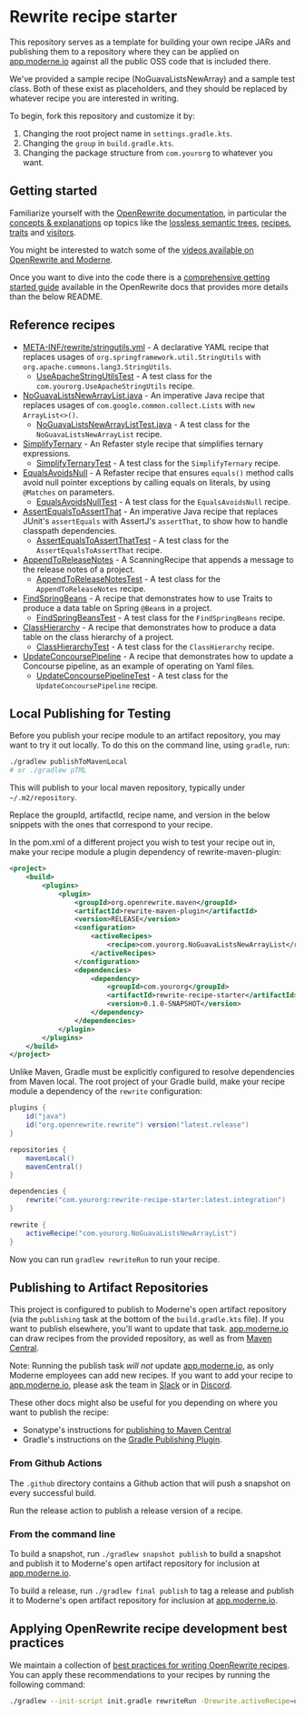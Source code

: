 # Rewrite recipe starter

This repository serves as a template for building your own recipe JARs and publishing them to a repository where they can be applied on [app.moderne.io](https://app.moderne.io) against all the public OSS code that is included there.

We've provided a sample recipe (NoGuavaListsNewArray) and a sample test class. Both of these exist as placeholders, and they should be replaced by whatever recipe you are interested in writing.

To begin, fork this repository and customize it by:

1. Changing the root project name in `settings.gradle.kts`.
2. Changing the `group` in `build.gradle.kts`.
3. Changing the package structure from `com.yourorg` to whatever you want.

## Getting started

Familiarize yourself with the [OpenRewrite documentation](https://docs.openrewrite.org/), in particular the [concepts & explanations](https://docs.openrewrite.org/concepts-explanations) op topics like the [lossless semantic trees](https://docs.openrewrite.org/concepts-and-explanations/lossless-semantic-trees), [recipes](https://docs.openrewrite.org/concepts-and-explanations/recipes), [traits](https://docs.openrewrite.org/concepts-and-explanations/traits) and [visitors](https://docs.openrewrite.org/concepts-and-explanations/visitors).

You might be interested to watch some of the [videos available on OpenRewrite and Moderne](https://www.youtube.com/@moderne-and-openrewrite).

Once you want to dive into the code there is a [comprehensive getting started guide](https://docs.openrewrite.org/authoring-recipes/recipe-development-environment)
available in the OpenRewrite docs that provides more details than the below README.

## Reference recipes

* [META-INF/rewrite/stringutils.yml](./src/main/resources/META-INF/rewrite/stringutils.yml) - A declarative YAML recipe that replaces usages of `org.springframework.util.StringUtils` with `org.apache.commons.lang3.StringUtils`.
  * [UseApacheStringUtilsTest](./src/test/java/com/yourorg/UseApacheStringUtilsTest.java) - A test class for the `com.yourorg.UseApacheStringUtils` recipe.
* [NoGuavaListsNewArrayList.java](./src/main/java/com/yourorg/NoGuavaListsNewArrayList.java) - An imperative Java recipe that replaces usages of `com.google.common.collect.Lists` with `new ArrayList<>()`.
  * [NoGuavaListsNewArrayListTest.java](./src/test/java/com/yourorg/NoGuavaListsNewArrayListTest.java) - A test class for the `NoGuavaListsNewArrayList` recipe.
* [SimplifyTernary](./src/main/java/com/yourorg/SimplifyTernary.java) - An Refaster style recipe that simplifies ternary expressions.
  * [SimplifyTernaryTest](./src/test/java/com/yourorg/SimplifyTernaryTest.java) - A test class for the `SimplifyTernary` recipe.
* [EqualsAvoidsNull](./src/main/java/com/yourorg/EqualsAvoidsNull.java) - A Refaster recipe that ensures `equals()` method calls avoid null pointer exceptions by calling equals on literals, by using `@Matches` on parameters.
  * [EqualsAvoidsNullTest](./src/test/java/com/yourorg/EqualsAvoidsNullTest.java) - A test class for the `EqualsAvoidsNull` recipe.
* [AssertEqualsToAssertThat](./src/main/java/com/yourorg/AssertEqualsToAssertThat.java) - An imperative Java recipe that replaces JUnit's `assertEquals` with AssertJ's `assertThat`, to show how to handle classpath dependencies.
  * [AssertEqualsToAssertThatTest](./src/test/java/com/yourorg/AssertEqualsToAssertThatTest.java) - A test class for the `AssertEqualsToAssertThat` recipe.
* [AppendToReleaseNotes](./src/main/java/com/yourorg/AppendToReleaseNotes.java) - A ScanningRecipe that appends a message to the release notes of a project.
  * [AppendToReleaseNotesTest](./src/test/java/com/yourorg/AppendToReleaseNotesTest.java) - A test class for the `AppendToReleaseNotes` recipe.
* [FindSpringBeans](./src/main/java/com/yourorg/FindSpringBeans.java) - A recipe that demonstrates how to use Traits to produce a data table on Spring `@Bean`s in a project.
  * [FindSpringBeansTest](./src/test/java/com/yourorg/FindSpringBeansTest.java) - A test class for the `FindSpringBeans` recipe.
* [ClassHierarchy](./src/main/java/com/yourorg/ClassHierarchy.java) - A recipe that demonstrates how to produce a data table on the class hierarchy of a project.
  * [ClassHierarchyTest](./src/test/java/com/yourorg/ClassHierarchyTest.java) - A test class for the `ClassHierarchy` recipe.
* [UpdateConcoursePipeline](./src/main/java/com/yourorg/UpdateConcoursePipeline.java) - A recipe that demonstrates how to update a Concourse pipeline, as an example of operating on Yaml files.
  * [UpdateConcoursePipelineTest](./src/test/java/com/yourorg/UpdateConcoursePipelineTest.java) - A test class for the `UpdateConcoursePipeline` recipe.

## Local Publishing for Testing

Before you publish your recipe module to an artifact repository, you may want to try it out locally.
To do this on the command line, using `gradle`, run:

```bash
./gradlew publishToMavenLocal
# or ./gradlew pTML
```

This will publish to your local maven repository, typically under `~/.m2/repository`.

Replace the groupId, artifactId, recipe name, and version in the below snippets with the ones that correspond to your recipe.

In the pom.xml of a different project you wish to test your recipe out in, make your recipe module a plugin dependency of rewrite-maven-plugin:

```xml
<project>
    <build>
        <plugins>
            <plugin>
                <groupId>org.openrewrite.maven</groupId>
                <artifactId>rewrite-maven-plugin</artifactId>
                <version>RELEASE</version>
                <configuration>
                    <activeRecipes>
                        <recipe>com.yourorg.NoGuavaListsNewArrayList</recipe>
                    </activeRecipes>
                </configuration>
                <dependencies>
                    <dependency>
                        <groupId>com.yourorg</groupId>
                        <artifactId>rewrite-recipe-starter</artifactId>
                        <version>0.1.0-SNAPSHOT</version>
                    </dependency>
                </dependencies>
            </plugin>
        </plugins>
    </build>
</project>
```

Unlike Maven, Gradle must be explicitly configured to resolve dependencies from Maven local.
The root project of your Gradle build, make your recipe module a dependency of the `rewrite` configuration:

```groovy
plugins {
    id("java")
    id("org.openrewrite.rewrite") version("latest.release")
}

repositories {
    mavenLocal()
    mavenCentral()
}

dependencies {
    rewrite("com.yourorg:rewrite-recipe-starter:latest.integration")
}

rewrite {
    activeRecipe("com.yourorg.NoGuavaListsNewArrayList")
}
```

Now you can run `gradlew rewriteRun` to run your recipe.

## Publishing to Artifact Repositories

This project is configured to publish to Moderne's open artifact repository (via the `publishing` task at the bottom of
the `build.gradle.kts` file). If you want to publish elsewhere, you'll want to update that task.
[app.moderne.io](https://app.moderne.io) can draw recipes from the provided repository, as well as from [Maven Central](https://search.maven.org).

Note:
Running the publish task _will not_ update [app.moderne.io](https://app.moderne.io), as only Moderne employees can
add new recipes. If you want to add your recipe to [app.moderne.io](https://app.moderne.io), please ask the
team in [Slack](https://join.slack.com/t/rewriteoss/shared_invite/zt-nj42n3ea-b~62rIHzb3Vo0E1APKCXEA) or in [Discord](https://discord.gg/xk3ZKrhWAb).

These other docs might also be useful for you depending on where you want to publish the recipe:

* Sonatype's instructions for [publishing to Maven Central](https://maven.apache.org/repository/guide-central-repository-upload.html)
* Gradle's instructions on the [Gradle Publishing Plugin](https://docs.gradle.org/current/userguide/publishing\_maven.html).

### From Github Actions

The `.github` directory contains a Github action that will push a snapshot on every successful build.

Run the release action to publish a release version of a recipe.

### From the command line

To build a snapshot, run `./gradlew snapshot publish` to build a snapshot and publish it to Moderne's open artifact repository for inclusion at [app.moderne.io](https://app.moderne.io).

To build a release, run `./gradlew final publish` to tag a release and publish it to Moderne's open artifact repository for inclusion at [app.moderne.io](https://app.moderne.io).

## Applying OpenRewrite recipe development best practices

We maintain a collection of [best practices for writing OpenRewrite recipes](https://docs.openrewrite.org/recipes/java/recipes).
You can apply these recommendations to your recipes by running the following command:

```bash
./gradlew --init-script init.gradle rewriteRun -Drewrite.activeRecipe=org.openrewrite.recipes.rewrite.OpenRewriteRecipeBestPractices
```
